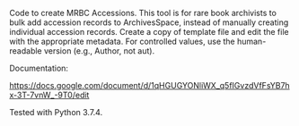 Code to create MRBC Accessions. This tool is for rare book archivists to bulk add accession records to ArchivesSpace, instead of manually creating individual accession records. Create a copy of template file and edit the file with the appropriate metadata. For controlled values, use the human-readable version (e.g., Author, not aut). 

Documentation:

https://docs.google.com/document/d/1qHGUGYONliWX_q5fIGvzdVfFsYB7hx-3T-7vnW_-9T0/edit 

Tested with Python 3.7.4.

